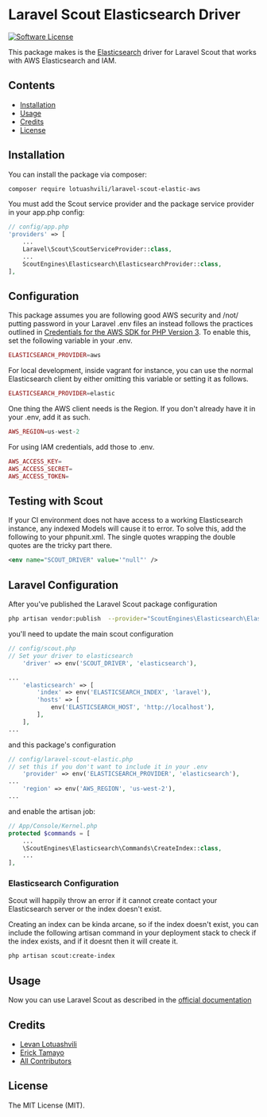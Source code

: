 # Laravel Scout Elasticsearch Driver

[![Software License](https://img.shields.io/badge/license-MIT-brightgreen.svg?style=flat-square)](LICENSE.md)

This package makes is the [Elasticsearch](https://www.elastic.co/products/elasticsearch) driver for Laravel Scout that works with AWS Elasticsearch and IAM.

## Contents

- [Installation](#installation)
- [Usage](#usage)
- [Credits](#credits)
- [License](#license)

## Installation

You can install the package via composer:

``` bash
composer require lotuashvili/laravel-scout-elastic-aws
```

You must add the Scout service provider and the package service provider in your app.php config:

```php
// config/app.php
'providers' => [
    ...
    Laravel\Scout\ScoutServiceProvider::class,
    ...
    ScoutEngines\Elasticsearch\ElasticsearchProvider::class,
],
```

## Configuration

This package assumes you are following good AWS security and /not/ putting password in your Laravel .env files an instead follows the practices outlined in [Credentials for the AWS SDK for PHP Version 3](https://docs.aws.amazon.com/sdk-for-php/v3/developer-guide/guide_credentials.html). To enable this, set the following variable in your .env.

```php
ELASTICSEARCH_PROVIDER=aws
```

For local development, inside vagrant for instance, you can use the normal Elasticsearch client by either omitting this variable or setting it as follows.

```php
ELASTICSEARCH_PROVIDER=elastic
```

One thing the AWS client needs is the Region. If you don't already have it in your .env, add it as such.

```php
AWS_REGION=us-west-2
```

For using IAM credentials, add those to .env.

```php
AWS_ACCESS_KEY=
AWS_ACCESS_SECRET=
AWS_ACCESS_TOKEN=
```

## Testing with Scout

If your CI environment does not have access to a working Elasticsearch instance, any indexed Models will cause it to error. To solve this, add the following to your phpunit.xml. The single quotes wrapping the double quotes are the tricky part there.

```xml
<env name="SCOUT_DRIVER" value='"null"' />
```

## Laravel Configuration

After you've published the Laravel Scout package configuration

```bash
php artisan vendor:publish  --provider="ScoutEngines\Elasticsearch\ElasticsearchProvider"
```

you'll need to update the main scout configuration

```php
// config/scout.php
// Set your driver to elasticsearch
    'driver' => env('SCOUT_DRIVER', 'elasticsearch'),

...
    'elasticsearch' => [
        'index' => env('ELASTICSEARCH_INDEX', 'laravel'),
        'hosts' => [
            env('ELASTICSEARCH_HOST', 'http://localhost'),
        ],
    ],
...
```

and this package's configuration

```php
// config/laravel-scout-elastic.php
// set this if you don't want to include it in your .env
    'provider' => env('ELASTICSEARCH_PROVIDER', 'elasticsearch'),
...
    'region' => env('AWS_REGION', 'us-west-2'),
...
```

and enable the artisan job:
```php
// App/Console/Kernel.php
protected $commands = [
    ...
    \ScoutEngines\Elasticsearch\Commands\CreateIndex::class,
    ...
],
```

### Elasticsearch Configuration
Scout will happily throw an error if it cannot create contact your Elasticsearch server or the index doesn't exist.

Creating an index can be kinda arcane, so if the index doesn't exist, you can include the following artisan command in your deployment stack to check if the index exists, and if it doesnt then it will create it.

```bash
php artisan scout:create-index
```

## Usage

Now you can use Laravel Scout as described in the [official documentation](https://laravel.com/docs/5.3/scout)
## Credits

- [Levan Lotuashvili](https://github.com/lotuashvili)
- [Erick Tamayo](https://github.com/ericktamayo)
- [All Contributors](../../contributors)

## License

The MIT License (MIT).
